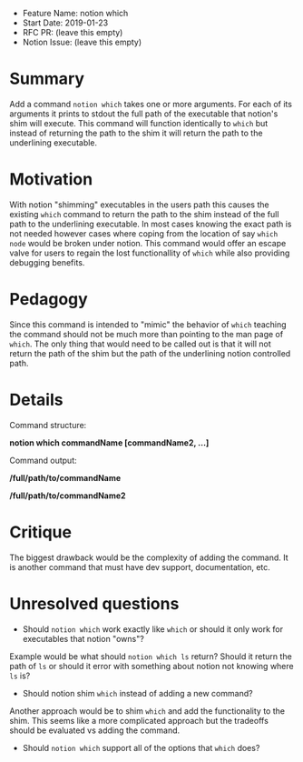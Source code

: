 - Feature Name: notion which
- Start Date: 2019-01-23
- RFC PR: (leave this empty)
- Notion Issue: (leave this empty)

# Summary
[summary]: #summary

Add a command `notion which` takes one or more arguments. For each of its arguments it prints to stdout 
the full path of the executable that notion's shim will execute. This command will function identically to `which` but instead of returning
the path to the shim it will return the path to the underlining executable.


# Motivation
[motivation]: #motivation

With notion "shimming" executables in the users path this causes the existing `which` command to return the path to the shim instead
of the full path to the underlining executable. In most cases knowing the exact path is not needed however cases where coping from the 
location of say `which node` would be broken under notion. This command would offer an escape valve for users to regain the lost functionallity
of `which` while also providing debugging benefits.

# Pedagogy
[pedagogy]: #pedagogy

Since this command is intended to "mimic" the behavior of `which` teaching the command should not be much more than pointing to the
man page of `which`. The only thing that would need to be called out is that it will not return the path of the shim but the path of the
underlining notion controlled path.

# Details
[details]: #details

Command structure:

**notion which commandName [commandName2, ...]**

Command output:

**/full/path/to/commandName**

**/full/path/to/commandName2**

# Critique
[critique]: #critique

The biggest drawback would be the complexity of adding the command. It is another command that must have dev support, 
documentation, etc. 

# Unresolved questions
[unresolved]: #unresolved-questions

- Should `notion which` work exactly like `which` or should it only work for executables that notion "owns"?

Example would be what should `notion which ls` return? Should it return the path of `ls` or should it error with something about 
notion not knowing where `ls` is?

- Should notion shim `which` instead of adding a new command?

Another approach would be to shim `which` and add the functionality to the shim. This seems like a more complicated approach but the
tradeoffs should be evaluated vs adding the command.

- Should `notion which` support all of the options that `which` does?

